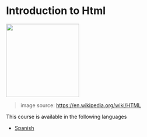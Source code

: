 # Introduction to Html

<img src="https://upload.wikimedia.org/wikipedia/commons/6/61/HTML5_logo_and_wordmark.svg" width=200>

> image source: https://en.wikipedia.org/wiki/HTML

This course is available in the following languages

- [Spanish](./es)

